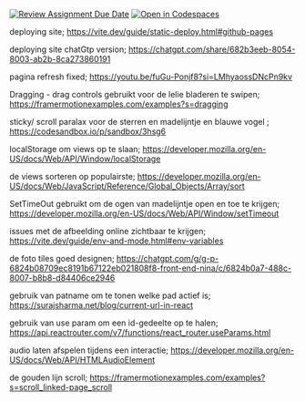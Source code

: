 [![Review Assignment Due Date](https://classroom.github.com/assets/deadline-readme-button-22041afd0340ce965d47ae6ef1cefeee28c7c493a6346c4f15d667ab976d596c.svg)](https://classroom.github.com/a/OwWY7ss_)
[![Open in Codespaces](https://classroom.github.com/assets/launch-codespace-2972f46106e565e64193e422d61a12cf1da4916b45550586e14ef0a7c637dd04.svg)](https://classroom.github.com/open-in-codespaces?assignment_repo_id=19296602)


deploying site; https://vite.dev/guide/static-deploy.html#github-pages 

deploying site chatGtp version; https://chatgpt.com/share/682b3eeb-8054-8003-ab2b-8ca273860191 

pagina refresh fixed; https://youtu.be/fuGu-Ponjf8?si=LMhyaossDNcPn9kv 

Dragging - drag controls gebruikt voor de lelie bladeren te swipen; https://framermotionexamples.com/examples?s=dragging 

sticky/ scroll paralax voor de sterren en madelijntje en blauwe vogel ; https://codesandbox.io/p/sandbox/3hsg6 

localStorage om views op te slaan; https://developer.mozilla.org/en-US/docs/Web/API/Window/localStorage

de views sorteren op populairste; https://developer.mozilla.org/en-US/docs/Web/JavaScript/Reference/Global_Objects/Array/sort 

SetTimeOut gebruikt om de ogen van madelijntje open en toe te krijgen; https://developer.mozilla.org/en-US/docs/Web/API/Window/setTimeout 

issues met de afbeelding online zichtbaar te krijgen; https://vite.dev/guide/env-and-mode.html#env-variables 

de foto tiles goed designen; https://chatgpt.com/g/g-p-6824b08709ec8191b67122eb021808f8-front-end-nina/c/6824b0a7-488c-8007-b8b8-d84406ce2946 

gebruik van patname om te tonen welke pad actief is; https://surajsharma.net/blog/current-url-in-react 

gebruik van use param om een id-gedeelte op te halen; https://api.reactrouter.com/v7/functions/react_router.useParams.html 

audio laten afspelen tijdens een interactie; https://developer.mozilla.org/en-US/docs/Web/API/HTMLAudioElement 

de gouden lijn scroll; https://framermotionexamples.com/examples?s=scroll_linked-page_scroll 
